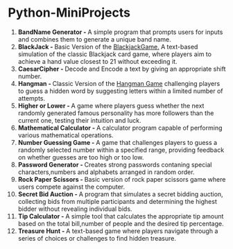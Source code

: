 # Python-MiniProjects
<html>
  <ol>
    <li><strong>BandName Generator - </strong> A simple program that prompts users for inputs and combines them to generate a unique band name.</li>
    <li><strong>BlackJack - </strong>Basic Version of the <a href="https://games.washingtonpost.com/games/blackjack" target="_blank">BlackjackGame.</a> A text-based simulation of the classic Blackjack card game, where players aim to achieve a hand value closest to 21 without exceeding it.</li>
    <li><strong>CaesarCipher - </strong>Decode and Encode a text by giving an appropriate shift number.</li>
    <li><strong>Hangman - </strong>Classic Version of the <a href="https://hangmanwordgame.com/?fca=1&success=0#/" target="_blank">Hangman Game</a> challenging players to guess a hidden word by suggesting letters within a limited number of attempts.</li>
    <li><strong>Higher or Lower - </strong>A game where players guess whether the next randomly generated famous personality has more followers than the current one, testing their intuition and luck.</li>
    <li><strong>Mathematical Calculator - </strong>A calculator program capable of performing various mathematical operations.</li>
    <li><strong>Number Guessing Game - </strong>A game that challenges players to guess a randomly selected number within a specified range, providing feedback on whether guesses are too high or too low.</li>
    <li><strong>Password Generator - </strong>Creates strong passwords contaning special characters,numbers and alphabets arranged in random order.</li>
    <li><strong>Rock Paper Scissors - </strong>Basic version of rock paper scissors game where users compete against the computer.</li>
    <li><strong>Secret Bid Auction - </strong>A program that simulates a secret bidding auction, collecting bids from multiple participants and determining the highest bidder without revealing individual bids.</li>
    <li><strong>Tip Calculator - </strong>A simple tool that calculates the appropriate tip amount based on the total bill,number of people and the desired tip percentage.</li>
    <li><strong>Treasure Hunt - </strong>A text-based game where players navigate through a series of choices or challenges to find hidden treasure.</li>
  </ol>
</html>
